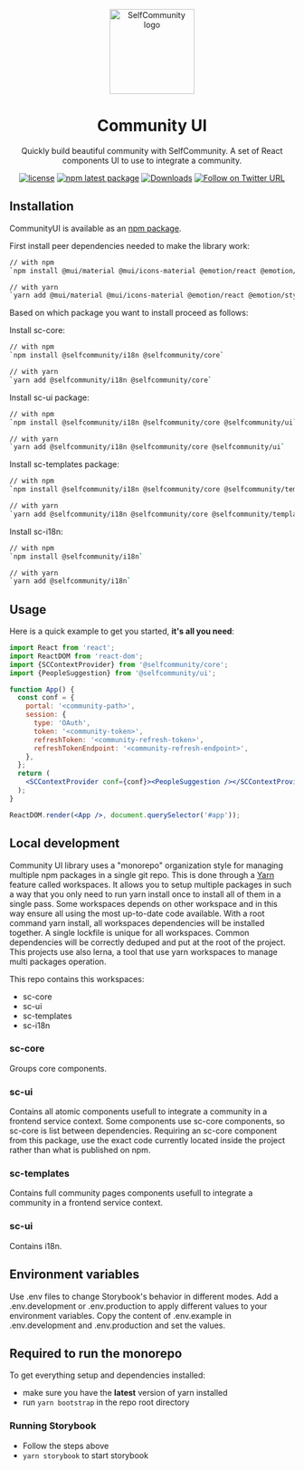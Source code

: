 <p align="center">
  <a href="https://www.selfcommunity.com/" rel="noopener" target="_blank">
    <img width="150" src="https://make.selfcommunity.com/assets/images/logo.png" alt="SelfCommunity logo">
  </a>
</p>

<h1 align="center">Community UI</h1>

<div align="center">

Quickly build beautiful community with SelfCommunity.
A set of React components UI to use to integrate a community.

[![license](https://img.shields.io/badge/license-MIT-blue.svg)](https://github.com/selfcommunity/community-ui/blob/master/LICENSE)
[![npm latest package](https://img.shields.io/npm/v/@selfcommunity/latest.svg)](https://www.npmjs.com/package/@selfcommunity/community-ui)
[![Downloads][downloads-image]][downloads-url]
[![Follow on Twitter URL](https://img.shields.io/twitter/url/https/twitter.com/community_self.svg?style=social&label=Follow%20%40SelfCommunity)](https://twitter.com/community_self)

</div>

## Installation

CommunityUI is available as an [npm package](https://www.npmjs.com/package/@selfcommunity/community-ui).

First install peer dependencies needed to make the library work:

```sh
// with npm
`npm install @mui/material @mui/icons-material @emotion/react @emotion/styled react-intl`

// with yarn
`yarn add @mui/material @mui/icons-material @emotion/react @emotion/styled react-intl`
```

Based on which package you want to install proceed as follows:

Install sc-core:

```sh
// with npm
`npm install @selfcommunity/i18n @selfcommunity/core`

// with yarn
`yarn add @selfcommunity/i18n @selfcommunity/core`
```

Install sc-ui package:

```sh
// with npm
`npm install @selfcommunity/i18n @selfcommunity/core @selfcommunity/ui`

// with yarn
`yarn add @selfcommunity/i18n @selfcommunity/core @selfcommunity/ui`
```

Install sc-templates package:

```sh
// with npm
`npm install @selfcommunity/i18n @selfcommunity/core @selfcommunity/templates`

// with yarn
`yarn add @selfcommunity/i18n @selfcommunity/core @selfcommunity/templates`
```

Install sc-i18n:

```sh
// with npm
`npm install @selfcommunity/i18n`

// with yarn
`yarn add @selfcommunity/i18n`
```

## Usage

Here is a quick example to get you started, **it's all you need**:

```jsx
import React from 'react';
import ReactDOM from 'react-dom';
import {SCContextProvider} from '@selfcommunity/core';
import {PeopleSuggestion} from '@selfcommunity/ui';

function App() {
  const conf = {
    portal: '<community-path>',
    session: {
      type: 'OAuth',
      token: '<community-token>',
      refreshToken: '<community-refresh-token>',
      refreshTokenEndpoint: '<community-refresh-endpoint>',
    },
  };
  return (
    <SCContextProvider conf={conf}><PeopleSuggestion /></SCContextProvider>
  );
}

ReactDOM.render(<App />, document.querySelector('#app'));
```

## Local development

Community UI library uses a "monorepo" organization style for managing multiple npm packages in a single git repo.
This is done through a [Yarn](https://yarnpkg.com/en/) feature called workspaces.
It allows you to setup multiple packages in such a way that you only need to run yarn install once to install all of
them in a single pass. Some workspaces depends on other workspace and in this way ensure all using the most up-to-date
code available. With a root command yarn install, all workspaces dependencies will be installed together.
A single lockfile is unique for all workspaces. Common dependencies will be correctly deduped and put at the root of
the project.
This projects use also lerna, a tool that use yarn workspaces to manage multi packages operation.

This repo contains this workspaces:
- sc-core
- sc-ui
- sc-templates
- sc-i18n

### sc-core
Groups core components.

### sc-ui
Contains all atomic components usefull to integrate a community in a frontend service context.
Some components use sc-core components, so sc-core is list between dependencies.
Requiring an sc-core component from this package, use the exact code currently located inside the project rather than
what is published on npm.

### sc-templates
Contains full community pages components usefull to integrate a community in a frontend service context.

### sc-ui
Contains i18n.


## Environment variables
Use .env files to change Storybook's behavior in different modes.
Add a .env.development or .env.production to apply different values to your environment variables.
Copy the content of .env.example in .env.development and .env.production and set the values.

## Required to run the monorepo
To get everything setup and dependencies installed:

- make sure you have the **latest** version of yarn installed
- run `yarn bootstrap` in the repo root directory

### Running Storybook

- Follow the steps above
- `yarn storybook` to start storybook

[npm-image]: https://img.shields.io/npm/v/communityui.svg?style=flat-square
[npm-url]: https://npmjs.org/package/communityui
[downloads-image]: https://img.shields.io/npm/dm/communityui.svg?style=flat-square
[downloads-url]: https://npmjs.org/package/communityui

